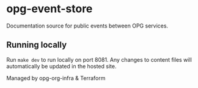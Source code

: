 # opg-event-store

Documentation source for public events between OPG services.

## Running locally

Run `make dev` to run locally on port 8081. Any changes to content files will automatically be updated in the hosted site.

Managed by opg-org-infra &amp; Terraform

